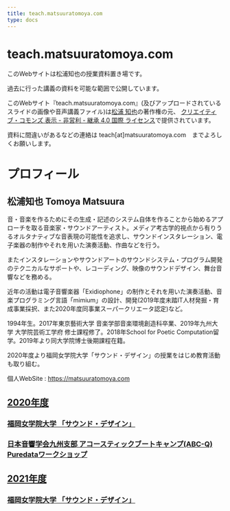 ```yaml
---
title: teach.matsuuratomoya.com
type: docs
---
```


# teach.matsuuratomoya.com

このWebサイトは松浦知也の授業資料置き場です。

過去に行った講義の資料を可能な範囲で公開しています。

このWebサイト『<span xmlns:dct="http://purl.org/dc/terms/" property="dct:title">teach.matsuuratomoya.com</span>』(及びアップロードされているスライドの画像や音声講義ファイル)は<a xmlns:cc="http://creativecommons.org/ns#" href="teach.matsuura.com" property="cc:attributionName" rel="cc:attributionURL">松浦 知也</a>の著作権の元、 <a rel="license" href="http://creativecommons.org/licenses/by-nc-sa/4.0/">クリエイティブ・コモンズ 表示 - 非営利 - 継承 4.0 国際 ライセンス</a>で提供されています。

資料に間違いがあるなどの連絡は teach\[at\]matsuuratomoya.com　までよろしくお願いします。

# プロフィール

## 松浦知也 Tomoya Matsuura

音・音楽を作るためにその生成・記述のシステム自体を作ることから始めるアプローチを取る音楽家・サウンドアーティスト。メディア考古学的視点から有りうるオルタナティブな音表現の可能性を追求し、サウンドインスタレーション、電子楽器の制作やそれを用いた演奏活動、作曲などを行う。

またインスタレーションやサウンドアートのサウンドシステム・プログラム開発のテクニカルなサポートや、レコーディング、映像のサウンドデザイン、舞台音響などを務める。

近年の活動は電子音響楽器「Exidiophone」の制作とそれを用いた演奏活動、音楽プログラミング言語「mimium」の設計、開発(2019年度未踏IT人材発掘・育成事業採択、また2020年度同事業スーパークリエータ認定)など。

1994年生。2017年東京藝術大学 音楽学部音楽環境創造科卒業、2019年九州大学 大学院芸術工学府 修士課程修了。2018年School for Poetic Computation留学。2019年より同大学院博士後期課程在籍。

2020年度より福岡女学院大学「サウンド・デザイン」の授業をはじめ教育活動も取り組む。

個人WebSite : <https://matsuuratomoya.com>

## [2020年度](/docs/2020)

### [福岡女学院大学 「サウンド・デザイン」](/docs/2020/fukujo-sounddesign)

### [日本音響学会九州支部 アコースティックブートキャンプ(ABC-Q) Puredataワークショップ](/docs/2020/ABC-Q)

## [2021年度](/docs/2021)

### [福岡女学院大学 「サウンド・デザイン」](/docs/2021/fukujo-sounddesign)

